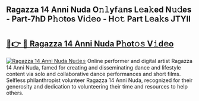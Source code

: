 ## Ragazza 14 Anni Nuda O𝚗𝚕yf𝚊ns L𝚎a𝚔ed N𝚞𝚍es - Part-7hD P𝚑𝚘tos Vi𝚍𝚎o - H𝚘𝚝 Part L𝚎a𝚔s JTYlI

# <h2><a href="http://kf8a7g.oniu.top/?m=Ragazza+14+Anni+Nuda">🔗👉 🔴 Ragazza 14 Anni Nuda P𝚑ot𝚘𝚜 V𝚒d𝚎o</a></h2>

[![Ragazza 14 Anni Nuda Nu𝚍e𝚜](https://i.imgur.com/0qMVB7G.gif)](http://kf8a7g.oniu.top/?m=Ragazza+14+Anni+Nuda)
Online performer and digital artist Ragazza 14 Anni Nuda, famed for creating and disseminating dance and lifestyle content via solo and collaborative dance performances and short films. Selfless philanthropist volunteer Ragazza 14 Anni Nuda, recognized for their generosity and dedication to volunteering their time and resources to help others.  
